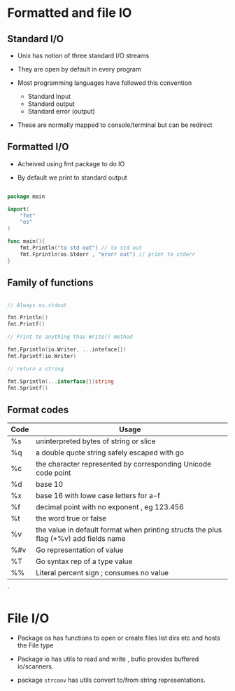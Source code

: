 # Formatted and file IO

## Standard I/O

- Unix has notion of three standard I/O streams

- They are open by default in every program

- Most programming languages have followed this convention
    - Standard Input
    - Standard output
    - Standard error (output)

- These are normally mapped to console/terminal but can be redirect


## Formatted I/O

- Acheived using fmt package to do IO

- By default we print to standard output

```go

package main

import(
    "fmt"
    "os"
)

func main(){
    fmt.Println("to std out") // to std out
    fmt.Fprintln(os.Stderr , "erorr out") // print to stderr
}

```

## Family of functions

```go

// Always os.stdout

fmt.Println()
fmt.Printf()

// Print to anything thas Write() method

fmt.Fprintln(io.Writer, ...inteface{})
fmt.Fprintf(io.Writer)

// return a string

fmt.Sprintln(...interface{})string
fmt.Sprintf()

```

## Format codes


|Code| Usage  |
|-----------|--------|
| %s | uninterpreted bytes of string or slice|
|%q| a double quote string safely escaped with go|
|%c|the character represented by corresponding Unicode code point|
|%d|base 10|
|%x|base 16 with lowe case letters for a-f|
|%f|decimal point with no exponent , eg 123.456|
|%t| the word true or false|
|%v| the value in default format when printing structs the plus flag (+%v) add fields name
|%#v| Go representation of value
|%T| Go syntax rep of a type value|
| %%| Literal percent sign ; consumes no value|

`

# File I/O

- Package os has functions to open or create files list dirs etc and hosts the File type

- Package io has utils to read and write , bufio provides buffered io/scanners.

- package ``strconv`` has utils convert to/from string representations.

